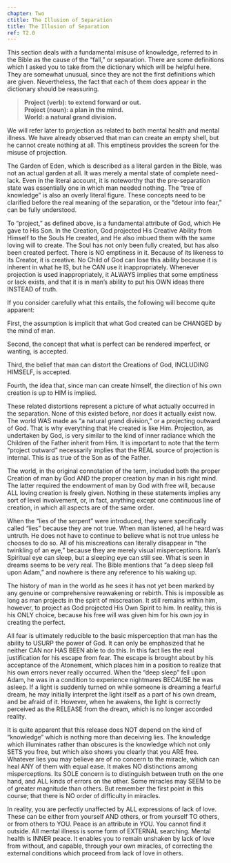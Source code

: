 ```yaml
---
chapter: Two
ctitle: The Illusion of Separation
title: The Illusion of Separation
ref: T2.0
---
```


This section deals with a fundamental misuse of knowledge,
referred to in the Bible as the cause of the “fall,” or separation. There
are some definitions which I asked you to take from the dictionary which
will be helpful here. They are somewhat unusual, since they are not the
first definitions which are given. Nevertheless, the fact that each of
them does appear in the dictionary should be reassuring.

> **Project (verb): to extend forward or out.**<br/>
> **Project (noun): a plan in the mind.**<br/>
> **World: a natural grand division.**

We will refer later to projection as related to both mental health and
mental illness. We have already observed that man can create an empty
shell, but he cannot create nothing at all. This emptiness provides the
screen for the misuse of projection.

The Garden of Eden, which is described as a literal garden in the Bible,
was not an actual garden at all. It was merely a mental state of
complete need-lack. Even in the literal account, it is noteworthy that
the pre-separation state was essentially one in which man needed
nothing. The “tree of knowledge” is also an overly literal figure. These
concepts need to be clarified before the real meaning of the separation,
or the “detour into fear,” can be fully understood.

To “project,” as defined above, is a fundamental attribute of God, which
He gave to His Son. In the Creation, God projected His
Creative Ability from Himself to the Souls He created, and He also
imbued them with the same loving will to create. The Soul has not only
been fully created, but has also been created perfect. There is NO
emptiness in it. Because of its likeness to its Creator, it is creative.
No Child of God can lose this ability because it is inherent in what he
IS, but he CAN use it inappropriately. Whenever projection is used
inappropriately, it ALWAYS implies that some emptiness or lack exists,
and that it is in man’s ability to put his OWN ideas there INSTEAD of
truth.

If you consider carefully what this entails, the following will become
quite apparent:

<div markdown="1" class="indent">
First, the assumption is implicit that what God created can be CHANGED
by the mind of man.

Second, the concept that what is perfect can be rendered imperfect, or
wanting, is accepted.

Third, the belief that man can distort the Creations of God,
INCLUDING HIMSELF, is accepted.

Fourth, the idea that, since man can create himself, the direction of
his own creation is up to HIM is implied.
</div>

These related distortions represent a picture of what actually occurred
in the separation. None of this existed before, nor does it actually
exist now. The world WAS made as “a natural grand division,” or a
projecting outward of God. That is why everything that He created is
like Him. Projection, as undertaken by God, is very similar to the kind
of inner radiance which the Children of the Father inherit from Him. It
is important to note that the term “project outward” necessarily implies
that the REAL source of projection is internal. This is as true of the
Son as of the Father.

The world, in the original connotation of the term, included both the
proper Creation of man by God AND the proper creation by man in his
right mind. The latter required the endowment of man by God with free
will, because ALL loving creation is freely given. Nothing in these
statements implies any sort of level involvement, or, in fact, anything
except one continuous line of creation, in which all aspects are of the
same order.

When the “lies of the serpent” were introduced, they were specifically
called “lies” because they are not true. When man
listened, all he heard was untruth. He does not have to continue to
believe what is not true unless he chooses to do so. All of his
miscreations can literally disappear in “the twinkling of an eye,”
because they are merely visual misperceptions. Man’s Spiritual eye can
sleep, but a sleeping eye can still see. What is seen in dreams seems to
be very real. The Bible mentions that “a deep sleep fell upon Adam,” and
nowhere is there any reference to his waking up.

The history of man in the world as he sees it has not yet been marked by
any genuine or comprehensive reawakening or rebirth. This is impossible
as long as man projects in the spirit of miscreation. It still remains
within him, however, to project as God projected His Own Spirit to him.
In reality, this is his ONLY choice, because his free will was given him
for his own joy in creating the perfect.

All fear is ultimately reducible to the basic misperception that man has
the ability to USURP the power of God. It can only be emphasized that he
neither CAN nor HAS BEEN able to do this. In this fact lies the real
justification for his escape from fear. The escape is brought about by
his acceptance of the Atonement, which places him in a position to
realize that his own errors never really occurred. When the “deep sleep”
fell upon Adam, he was in a condition to experience nightmares BECAUSE
he was asleep. If a light is suddenly turned on while someone is
dreaming a fearful dream, he may initially interpret the light itself as
a part of his own dream, and be afraid of it. However, when he awakens,
the light is correctly perceived as the RELEASE from the dream, which is
no longer accorded reality.

It is quite apparent that this release does NOT depend on the kind of
“knowledge” which is nothing more than deceiving lies. The knowledge
which illuminates rather than obscures is the knowledge which not only
SETS you free, but which also shows you clearly that you ARE free.
Whatever lies you may believe are of no concern to the miracle, which
can heal ANY of them with equal ease. It makes NO distinctions among
misperceptions. Its SOLE concern is to distinguish between truth on the
one hand, and ALL kinds of errors on the other. Some miracles may SEEM
to be of greater magnitude than others. But remember the first point in
this course; that there is NO order of difficulty in miracles.

In reality, you are perfectly unaffected by ALL expressions of lack of
love. These can be either from yourself AND others, or from yourself TO
others, or from others to YOU. Peace is an attribute in YOU. You cannot
find it outside. All mental illness is some form of EXTERNAL searching.
Mental health is INNER peace. It enables you to remain unshaken by lack
of love from without, and capable, through your own miracles, of
correcting the external conditions which proceed from lack of love in
others.

